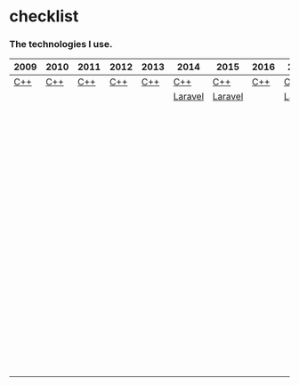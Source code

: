 # checklist

### The technologies I use.

| 2009                       | 2010                       | 2011                       | 2012                       | 2013                       | 2014                                      | 2015                                      | 2016                       | 2017                                      | 2018                                                        | 2019                                                        | 2020                                                        |
|----------------------------|----------------------------|----------------------------|----------------------------|----------------------------|-------------------------------------------|-------------------------------------------|----------------------------|-------------------------------------------|-------------------------------------------------------------|-------------------------------------------------------------|-------------------------------------------------------------|
| [C++](https://isocpp.org/) | [C++](https://isocpp.org/) | [C++](https://isocpp.org/) | [C++](https://isocpp.org/) | [C++](https://isocpp.org/) | [C++](https://isocpp.org/)                | [C++](https://isocpp.org/)                | [C++](https://isocpp.org/) | [C++](https://isocpp.org/)                | [C++](https://isocpp.org/)                                  | [Postgresql](https://www.postgresql.org/ "Postgresql")      | [Postgresql](https://www.postgresql.org/ "Postgresql")      |
|                            |                            |                            |                            |                            | [Laravel](https://laravel.com/ "Laravel") | [Laravel](https://laravel.com/ "Laravel") |                            | [Laravel](https://laravel.com/ "Laravel") | [Laravel](https://laravel.com/ "Laravel")                   | [Mysql](https://www.mysql.com/ "Mysql")                     | [Docker](https://www.docker.com/ "Docker")                  |
|                            |                            |                            |                            |                            |                                           |                                           |                            |                                           | [ZN Framework](https://www.znframework.com/ "ZN Framework") | [MongoDB](https://www.mongodb.com/ "MongoDB")               | [Kubernetes](https://kubernetes.io/ "Kubernetes")           |
|                            |                            |                            |                            |                            |                                           |                                           |                            |                                           |                                                             | [Docker](https://www.docker.com/ "Docker")                  | [Node.js](https://nodejs.org/en/ "Node.js")                 |
|                            |                            |                            |                            |                            |                                           |                                           |                            |                                           |                                                             | [Kubernetes](https://kubernetes.io/ "Kubernetes")           | [Express.js](https://expressjs.com/ "Express.js")           |
|                            |                            |                            |                            |                            |                                           |                                           |                            |                                           |                                                             | [Node.js](https://nodejs.org/en/ "Node.js")                 | [Vue.js](https://vuejs.org/ "Vue.js")                       |
|                            |                            |                            |                            |                            |                                           |                                           |                            |                                           |                                                             | [Express.js](https://expressjs.com/ "Express.js")           | [Handlebars](https://handlebarsjs.com/ "Handlebars")        |
|                            |                            |                            |                            |                            |                                           |                                           |                            |                                           |                                                             | [Vue.js](https://vuejs.org/ "Vue.js")                       | [Socket.io](https://socket.io/ "Socket.io")                 |
|                            |                            |                            |                            |                            |                                           |                                           |                            |                                           |                                                             | [Handlebars](https://handlebarsjs.com/ "Handlebars")        | [Redis](https://redis.io/ "Redis")                          |
|                            |                            |                            |                            |                            |                                           |                                           |                            |                                           |                                                             | [Socket.io](https://socket.io/ "Socket.io")                 | [Minio](https://min.io/ "Minio")                            |
|                            |                            |                            |                            |                            |                                           |                                           |                            |                                           |                                                             | [Redis](https://redis.io/ "Redis")                          | [Hapi.js](https://github.com/hapijs "Hapi.js")              |
|                            |                            |                            |                            |                            |                                           |                                           |                            |                                           |                                                             | [Puppeteer](https://pptr.dev/ "Puppeteer")                  | [Azure Devops](https://dev.azure.com "Azure Devops")        |
|                            |                            |                            |                            |                            |                                           |                                           |                            |                                           |                                                             | [Minio](https://min.io/ "Minio")                            | [ZN Framework](https://www.znframework.com/ "ZN Framework") |
|                            |                            |                            |                            |                            |                                           |                                           |                            |                                           |                                                             | [Hapi.js](https://github.com/hapijs "Hapi.js")              | [Laravel](https://laravel.com/ "Laravel")                   |
|                            |                            |                            |                            |                            |                                           |                                           |                            |                                           |                                                             | [Azure Devops](https://dev.azure.com "Azure Devops")        | [React Native](https://reactnative.dev "React Native")      |
|                            |                            |                            |                            |                            |                                           |                                           |                            |                                           |                                                             | [ZN Framework](https://www.znframework.com/ "ZN Framework") | [RethinkDB](https://rethinkdb.com/ "RethinkDB")             |
|                            |                            |                            |                            |                            |                                           |                                           |                            |                                           |                                                             | [Laravel](https://laravel.com/ "Laravel")                   |                                                             |
